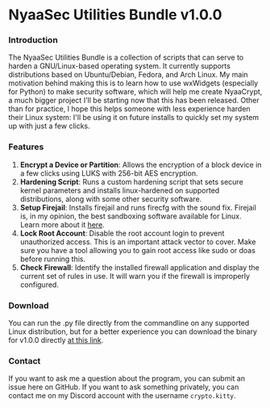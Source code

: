 # NyaaSec Utilities Bundle v1.0.0

### Introduction

The NyaaSec Utilities Bundle is a collection of scripts that can serve to harden a GNU/Linux-based operating system. It currently supports distributions based on Ubuntu/Debian, Fedora, and Arch Linux.
My main motivation behind making this is to learn how to use wxWidgets (especially for Python) to make security software, which will help me create NyaaCrypt, a much bigger project I'll be starting now that this has been released.
Other than for practice, I hope this helps someone with less experience harden their Linux system: I'll be using it on future installs to quickly set my system up with just a few clicks.

### Features

1. **Encrypt a Device or Partition**: Allows the encryption of a block device in a few clicks using LUKS with 256-bit AES encryption.
2. **Hardening Script**: Runs a custom hardening script that sets secure kernel parameters and installs linux-hardened on supported distributions, along with some other security software.
3. **Setup Firejail**: Installs firejail and runs firecfg with the sound fix. Firejail is, in my opinion, the best sandboxing software available for Linux. Learn more about it [here](https://wiki.archlinux.org/title/Firejail).
4. **Lock Root Account**: Disable the root account login to prevent unauthorized access. This is an important attack vector to cover. Make sure you have a tool allowing you to gain root access like sudo or doas before running this.
5. **Check Firewall**: Identify the installed firewall application and display the current set of rules in use. It will warn you if the firewall is improperly configured.

### Download

You can run the .py file directly from the commandline on any supported Linux distribution, but for a better experience you can download the binary for v1.0.0 directly [at this link](https://github.com/Crypto-Neko/nyaasec-utilities-bundle/releases/tag/v1.0.0).

### Contact

If you want to ask me a question about the program, you can submit an issue here on GitHub. If you want to ask something privately, you can contact me on my Discord account with the username `crypto.kitty`.
